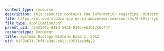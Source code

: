 ```yaml
---
content_type: resource
description: This resource contains the information regarding  Midterm Exam 1, 2012.
file: https://ol-ocw-studio-app-qa.s3.amazonaws.com/courses/8-591j-systems-biology-fall-2014/8a7986717bfda3a9bb21b8532ea0de29_MIT8_591JF14_Exam1_2012.pdf
file_type: application/pdf
parent_uid: a54254f5-d11d-54a1-030b-eb1b17c6c447
resourcetype: Document
title: Systems Biology Midterm Exam 1, 2012
uid: 8a798671-7bfd-a3a9-bb21-b8532ea0de29
---
```

